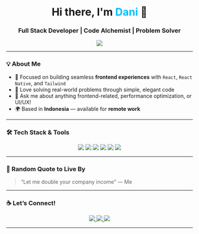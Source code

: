 <!-- Banner / ASCII Style -->
<h1 align="center">Hi there, I'm <span style="color:#00bfff">Dani</span> 👋</h1>
<h3 align="center">Full Stack Developer | Code Alchemist | Problem Solver</h3>

<p align="center">
  <img src="https://readme-typing-svg.herokuapp.com?font=Fira+Code&size=22&pause=1000&color=00BFFF&center=true&vCenter=true&width=440&lines=I+build+interfaces+that+matter;I+turn+code+into+solutions;I+create+for+humans%2C+not+just+machines" />
</p>

---

### 💡 About Me
- 🎯 Focused on building seamless **frontend experiences** with `React`, `React Native`, and `Tailwind`
- 🧠 Love solving real-world problems through simple, elegant code
- 💬 Ask me about anything frontend-related, performance optimization, or UI/UX!
- 🌍 Based in **Indonesia** — available for **remote work**

---

### 🛠️ Tech Stack & Tools

<p align="center">
  <img src="https://img.shields.io/badge/Code-React-informational?style=flat&logo=react&logoColor=white&color=61DAFB"/>
  <img src="https://img.shields.io/badge/Mobile-ReactNative-informational?style=flat&logo=react&logoColor=white&color=61DAFB"/>
  <img src="https://img.shields.io/badge/Style-TailwindCSS-informational?style=flat&logo=tailwind-css&logoColor=white&color=38B2AC"/>
  <img src="https://img.shields.io/badge/State-Redux-informational?style=flat&logo=redux&logoColor=white&color=764ABC"/>
  <img src="https://img.shields.io/badge/Backend-Node.js-informational?style=flat&logo=node.js&logoColor=white&color=339933"/>
  <img src="https://img.shields.io/badge/Versioning-Git-informational?style=flat&logo=git&logoColor=white&color=F05032"/>
</p>

---

### 🧠 Random Quote to Live By

> “Let me double your company income” — Me

---

### ☕ Let’s Connect!

<p align="center">
  <a href="https://www.linkedin.com/in/prima-ramadhani-putra-642378227" target="_blank">
    <img src="https://img.shields.io/badge/LinkedIn-Dani-informational?style=flat&logo=linkedin&logoColor=white&color=0A66C2"/>
  </a>
  <a href="mailto:primaramadhanip@gmail.com">
    <img src="https://img.shields.io/badge/Email-primaramadhani-informational?style=flat&logo=gmail&logoColor=white&color=D14836"/>
  </a>
  <a href="https://portfolio-amber-two-91.vercel.app/" target="_blank">
    <img src="https://img.shields.io/badge/Portfolio-Visit-informational?style=flat&logo=web&logoColor=white&color=orange"/>
  </a>
</p>

---

<p align="center">
  <img src="https://komarev.com/ghpvc/?username=primaramadhani&style=flat-square&color=blue" alt=""/>
</p>


